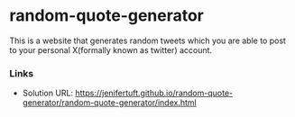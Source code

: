 # random-quote-generator
This is a website that generates random tweets which you are able to post to your personal X(formally known as twitter) account.


### Links

- Solution URL:  https://jenifertuft.github.io/random-quote-generator/random-quote-generator/index.html
